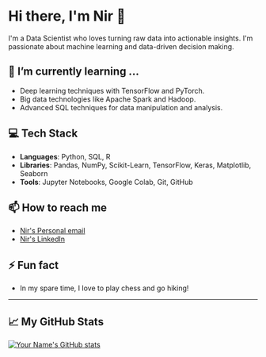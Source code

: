# Hi there, I'm Nir 👋

I'm a Data Scientist who loves turning raw data into actionable insights. I'm passionate about machine learning and data-driven decision making.

## 🌱 I’m currently learning ...

- Deep learning techniques with TensorFlow and PyTorch.
- Big data technologies like Apache Spark and Hadoop.
- Advanced SQL techniques for data manipulation and analysis.

## 💻 Tech Stack

- **Languages**: Python, SQL, R
- **Libraries**: Pandas, NumPy, Scikit-Learn, TensorFlow, Keras, Matplotlib, Seaborn
- **Tools**: Jupyter Notebooks, Google Colab, Git, GitHub

## 📫 How to reach me

- [Nir's Personal email](mailto:nirt96@gmail.com)
- [Nir's LinkedIn](www.linkedin.com/in/nir-taube)

## ⚡ Fun fact

- In my spare time, I love to play chess and go hiking!

---

## 📈 My GitHub Stats

[![Your Name's GitHub stats](https://github-readme-stats.vercel.app/api?username=Nirtaube)](https://github.com/yourusername/github-readme-stats)


